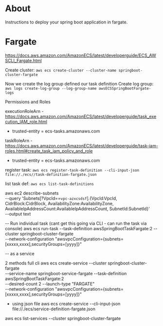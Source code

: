 # About

Instructions to deploy your spring boot application in fargate.

# Fargate

https://docs.aws.amazon.com/AmazonECS/latest/developerguide/ECS_AWSCLI_Fargate.html

Create cluster: `aws ecs create-cluster --cluster-name springboot-cluster-fargate`

Now we create the log group defined our task definition
Create log group: `aws logs create-log-group --log-group-name awsECSSpringBootFargate-logs`

Permissions and Roles

executionRoleArn - https://docs.aws.amazon.com/AmazonECS/latest/developerguide/task_execution_IAM_role.html
- trusted-entity = ecs-tasks.amazonaws.com 

taskRoleArn - https://docs.aws.amazon.com/AmazonECS/latest/developerguide/task-iam-roles.html#create_task_iam_policy_and_role
- trusted-entity = ecs-tasks.amazonaws.com 


register task: 
`aws ecs register-task-definition --cli-input-json file://./ecs//task-definition-fargate.json`


list task def: `aws ecs list-task-definitions`

aws ec2 describe-subnets \
  --query 'Subnets[?VpcId==`vpc-azxcsdsf`].{VpcId:VpcId, CidrBlock:CidrBlock, AvailabilityZone:AvailabilityZone, AvailableIpAddressCount:AvailableIpAddressCount, SubnetId:SubnetId}' \
  --output text

-- Run individual task (cant get this going via CLI - can run the task via console)
aws ecs run-task --task-definition awsSpringBootTaskFargate:2 --cluster springboot-cluster-fargate \
  --network-configuration "awsvpcConfiguration={subnets=[xxxxx,xxxx],securityGroups=[yyyy]}"

-- as a service

2 methods
full cli
aws ecs create-service --cluster springboot-cluster-fargate \
  --service-name springboot-service-fargate --task-definition awsSpringBootTaskFargate:2 \
  --desired-count 2 --launch-type "FARGATE" \
  --network-configuration "awsvpcConfiguration={subnets=[xxxxx,xxxx],securityGroups=[yyyy]}"
  
- using json file
aws ecs create-service --cli-input-json file://./ecs/service-definition-fargate.json


aws ecs list-services --cluster springboot-cluster-fargate
